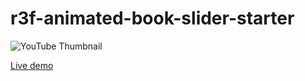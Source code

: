 # r3f-animated-book-slider-starter

![YouTube Thumbnail](https://github.com/user-attachments/assets/c6b6ea2e-2643-4d53-89b7-ee5b848de06d)

[Live demo](https://r3f-animated-book-slider-final.vercel.app/)


